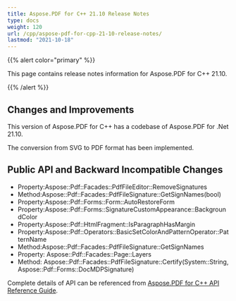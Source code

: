 ```yaml
---
title: Aspose.PDF for C++ 21.10 Release Notes
type: docs
weight: 120
url: /cpp/aspose-pdf-for-cpp-21-10-release-notes/
lastmod: "2021-10-18"
---
```


{{% alert color="primary" %}}

This page contains release notes information for Aspose.PDF for C++ 21.10.

{{% /alert %}}

## Changes and Improvements

This version of Aspose.PDF for C++ has a codebase of Aspose.PDF for .Net 21.10.

The conversion from SVG to PDF format has been implemented.

## Public API and Backward Incompatible Changes

* Property:Aspose::Pdf::Facades::PdfFileEditor::RemoveSignatures
* Method:Aspose::Pdf::Facades::PdfFileSignature::GetSignNames(bool)
* Property:Aspose::Pdf::Forms::Form::AutoRestoreForm
* Property:Aspose::Pdf::Forms::SignatureCustomAppearance::BackgroundColor
* Property:Aspose::Pdf::HtmlFragment::IsParagraphHasMargin
* Property:Aspose::Pdf::Operators::BasicSetColorAndPatternOperator::PatternName
* Method:Aspose::Pdf::Facades::PdfFileSignature::GetSignNames
* Property: Aspose::Pdf::Facades::Page::Layers
* Method: Aspose::Pdf::Facades::PdfFileSignature::Certify(System::String, Aspose::Pdf::Forms::DocMDPSignature)

Complete details of API can be referenced from [Aspose.PDF for C++ API Reference Guide](https://apireference.aspose.com/cpp/pdf/).
